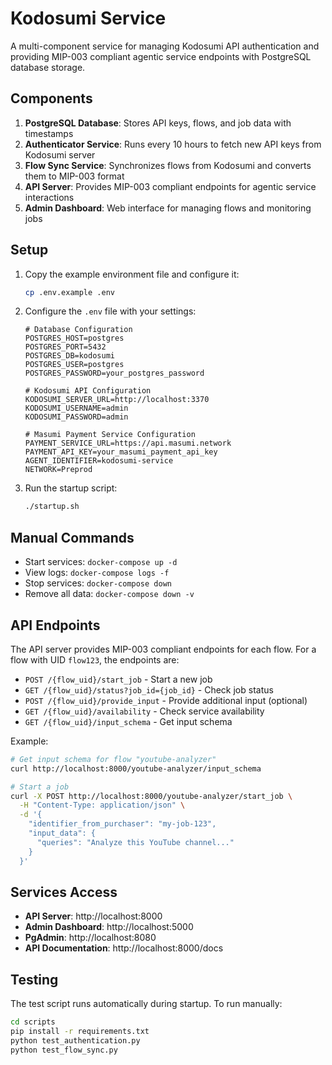 # Kodosumi Service

A multi-component service for managing Kodosumi API authentication and providing MIP-003 compliant agentic service endpoints with PostgreSQL database storage.

## Components

1. **PostgreSQL Database**: Stores API keys, flows, and job data with timestamps
2. **Authenticator Service**: Runs every 10 hours to fetch new API keys from Kodosumi server
3. **Flow Sync Service**: Synchronizes flows from Kodosumi and converts them to MIP-003 format
4. **API Server**: Provides MIP-003 compliant endpoints for agentic service interactions
5. **Admin Dashboard**: Web interface for managing flows and monitoring jobs

## Setup

1. Copy the example environment file and configure it:
   ```bash
   cp .env.example .env
   ```

2. Configure the `.env` file with your settings:
   ```
   # Database Configuration
   POSTGRES_HOST=postgres
   POSTGRES_PORT=5432
   POSTGRES_DB=kodosumi
   POSTGRES_USER=postgres
   POSTGRES_PASSWORD=your_postgres_password

   # Kodosumi API Configuration
   KODOSUMI_SERVER_URL=http://localhost:3370
   KODOSUMI_USERNAME=admin
   KODOSUMI_PASSWORD=admin

   # Masumi Payment Service Configuration
   PAYMENT_SERVICE_URL=https://api.masumi.network
   PAYMENT_API_KEY=your_masumi_payment_api_key
   AGENT_IDENTIFIER=kodosumi-service
   NETWORK=Preprod
   ```

3. Run the startup script:
   ```bash
   ./startup.sh
   ```

## Manual Commands

- Start services: `docker-compose up -d`
- View logs: `docker-compose logs -f`
- Stop services: `docker-compose down`
- Remove all data: `docker-compose down -v`

## API Endpoints

The API server provides MIP-003 compliant endpoints for each flow. For a flow with UID `flow123`, the endpoints are:

- `POST /{flow_uid}/start_job` - Start a new job
- `GET /{flow_uid}/status?job_id={job_id}` - Check job status
- `POST /{flow_uid}/provide_input` - Provide additional input (optional)
- `GET /{flow_uid}/availability` - Check service availability
- `GET /{flow_uid}/input_schema` - Get input schema

Example:
```bash
# Get input schema for flow "youtube-analyzer"
curl http://localhost:8000/youtube-analyzer/input_schema

# Start a job
curl -X POST http://localhost:8000/youtube-analyzer/start_job \
  -H "Content-Type: application/json" \
  -d '{
    "identifier_from_purchaser": "my-job-123",
    "input_data": {
      "queries": "Analyze this YouTube channel..."
    }
  }'
```

## Services Access

- **API Server**: http://localhost:8000
- **Admin Dashboard**: http://localhost:5000
- **PgAdmin**: http://localhost:8080
- **API Documentation**: http://localhost:8000/docs

## Testing

The test script runs automatically during startup. To run manually:
```bash
cd scripts
pip install -r requirements.txt
python test_authentication.py
python test_flow_sync.py
```